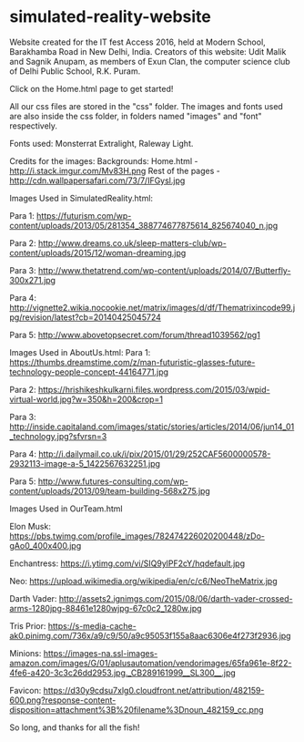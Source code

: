 # simulated-reality-website
Website created for the IT fest Access 2016, held at Modern School, Barakhamba Road in New Delhi, India.
Creators of this website: Udit Malik and Sagnik Anupam, as members of Exun Clan, the computer science club of Delhi Public School, R.K. Puram.

Click on the Home.html page to get started!

All our css files are stored in the "css" folder. 
The images and fonts used are also inside the css folder, in folders named "images" and "font" respectively.

Fonts used: Monsterrat Extralight, Raleway Light.

Credits for the images:
Backgrounds:
Home.html - http://i.stack.imgur.com/Mv83H.png
Rest of the pages - http://cdn.wallpapersafari.com/73/7/IFGysl.jpg

Images Used in SimulatedReality.html:

Para 1: https://futurism.com/wp-content/uploads/2013/05/281354_388774677875614_825674040_n.jpg

Para 2: http://www.dreams.co.uk/sleep-matters-club/wp-content/uploads/2015/12/woman-dreaming.jpg

Para 3: http://www.thetatrend.com/wp-content/uploads/2014/07/Butterfly-300x271.jpg

Para 4: http://vignette2.wikia.nocookie.net/matrix/images/d/df/Thematrixincode99.jpg/revision/latest?cb=20140425045724

Para 5: http://www.abovetopsecret.com/forum/thread1039562/pg1

Images Used in AboutUs.html:
Para 1: https://thumbs.dreamstime.com/z/man-futuristic-glasses-future-technology-people-concept-44164771.jpg

Para 2: https://hrishikeshkulkarni.files.wordpress.com/2015/03/wpid-virtual-world.jpg?w=350&h=200&crop=1

Para 3: http://inside.capitaland.com/images/static/stories/articles/2014/06/jun14_01_technology.jpg?sfvrsn=3

Para 4: http://i.dailymail.co.uk/i/pix/2015/01/29/252CAF5600000578-2932113-image-a-5_1422567632251.jpg

Para 5: http://www.futures-consulting.com/wp-content/uploads/2013/09/team-building-568x275.jpg

Images Used in OurTeam.html

Elon Musk:   https://pbs.twimg.com/profile_images/782474226020200448/zDo-gAo0_400x400.jpg 

Enchantress: https://i.ytimg.com/vi/SIQ9ylPF2cY/hqdefault.jpg 

Neo: 	     https://upload.wikimedia.org/wikipedia/en/c/c6/NeoTheMatrix.jpg

Darth Vader: http://assets2.ignimgs.com/2015/08/06/darth-vader-crossed-arms-1280jpg-88461e1280wjpg-67c0c2_1280w.jpg

Tris Prior:  https://s-media-cache-ak0.pinimg.com/736x/a9/c9/50/a9c95053f155a8aac6306e4f273f2936.jpg

Minions:     https://images-na.ssl-images-amazon.com/images/G/01/aplusautomation/vendorimages/65fa961e-8f22-4fe6-a420-3c3c26dd2953.jpg._CB289161999__SL300__.jpg

Favicon: https://d30y9cdsu7xlg0.cloudfront.net/attribution/482159-600.png?response-content-disposition=attachment%3B%20filename%3Dnoun_482159_cc.png

So long, and thanks for all the fish!

